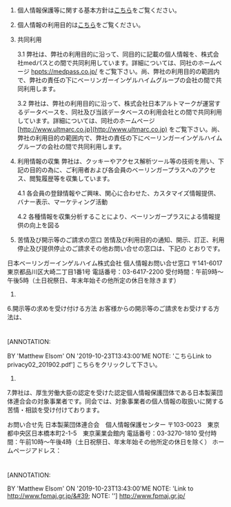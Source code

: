 

1. 個人情報保護等に関する基本方針は[こちら](#)をご覧ください。
2. 個人情報の利用目的は[こちら](#)をご覧ください。 
3. 共同利用 
	
	3.1 弊社は、弊社の利用目的に沿って、同目的に記載の個人情報を、株式会社medパスとの間で共同利用しています。詳細については、同社のホームページ [hppts://medpass.co.jp/](https://medpass.co.jp) をご覧下さい。尚、弊社の利用目的の範囲内で、弊社の責任の下にベーリンガーインゲルハイムグループの会社の間で共同利用します。
	
	3.2 弊社は、弊社の利用目的に沿って、株式会社日本アルトマークが運営するデータベースを、同社及び当該データベースの利用会社との間で共同利用しています。詳細については、同社のホームページ [http://www.ultmarc.co.jp](http://www.ultmarc.co.jp) をご覧下さい。尚、弊社の利用目的の範囲内で、弊社の責任の下にベーリンガーインゲルハイムグループの会社の間で共同利用します。

4. 利用情報の収集
弊社は、クッキーやアクセス解析ツール等の技術を用い、下記の目的の為に、ご利用者および各会員のベーリンガープラスへのアクセス、閲覧履歴等を収集しています。

	  4.1 各会員の登録情報やご興味、関心に合わせた、カスタマイズ情報提供、バナー表示、マーケティング活動
	  
	  4.2 各種情報を収集分析することにより、ベーリンガープラスによる情報提供の向上を図る

5. 苦情及び開示等のご請求の窓口
苦情及び利用目的の通知、開示、訂正、利用停止及び提供停止のご請求その他お問い合せの窓口は、下記の        とおりです。

日本ベーリンガーインゲルハイム株式会社
個人情報お問い合せ窓口
〒141-6017　東京都品川区大崎二丁目1番1号
電話番号：03-6417-2200
受付時間：午前9時～午後5時（土日祝祭日、年末年始その他所定の休日を除きます）

1.
6.開示等の求めを受け付ける方法
お客様からの開示等のご請求をお受けする方法は、
#
[ANNOTATION:

BY &#39;Matthew Elsom&#39;
ON &#39;2019-10-23T13:43:00&#39;ME
NOTE: &#39;こちらLink to privacy02\_201902.pdf&#39;]
こちらをクリックして下さい。

1.
7.弊社は、厚生労働大臣の認定を受けた認定個人情報保護団体である日本製薬団体連合会の対象事業者です。同会では、対象事業者の個人情報の取扱いに関する苦情・相談を受け付けております。

お問い合せ先
日本製薬団体連合会　個人情報保護センター
〒103-0023　東京都中央区日本橋本町2-1-5　東京薬業会館内
電話番号：03-3270-1810
受付時間：午前10時～午後4時（土日祝祭日、年末年始その他所定の休日を除く）
ホームページアドレス：
#
[ANNOTATION:

BY &#39;Matthew Elsom&#39;
ON &#39;2019-10-23T13:43:00&#39;ME
NOTE: &#39;Link to http://www.fpmaj.gr.jp/&#39;
NOTE: &#39;&#39;]
http://www.fpmaj.gr.jp/
<!--stackedit_data:
eyJoaXN0b3J5IjpbNzI5MTc1NTIzXX0=
-->